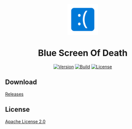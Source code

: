 <div align="center">
    <a href="https://github.com/shotav/BSOD/blob/master/assets/icon.svg"><img src="https://github.com/shotav/BSOD/raw/master/assets/icon.png" alt=":(" width="100" height="auto"></a>
    <h1>Blue Screen Of Death</h1>
    <a href="https://github.com/shotav/BSOD/tags"><img alt="Version" src="https://img.shields.io/github/v/release/shotav/BSOD?label=Version"></a>
    <a href="https://github.com/shotav/BSOD/actions/workflows/build.yml"><img alt="Build" src="https://github.com/shotav/BSOD/actions/workflows/build.yml/badge.svg"></a>
    <a href="https://github.com/shotav/BSOD/blob/master/LICENSE"><img alt="License" src="https://img.shields.io/github/license/shotav/BSOD?label=License"></a>
</div>

## Download

[Releases](https://github.com/shotav/BSOD/releases)

## License

[Apache License 2.0](https://github.com/shotav/BSOD/blob/master/LICENSE)
